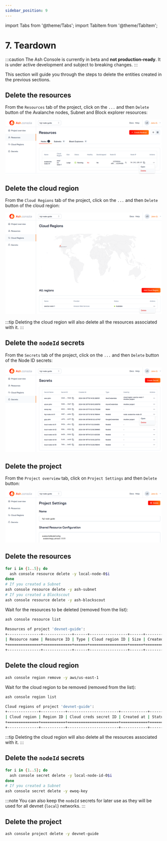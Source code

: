 ```yaml
---
sidebar_position: 9
---
```


import Tabs from '@theme/Tabs';
import TabItem from '@theme/TabItem';

# 7. Teardown

:::caution
The Ash Console is currently in beta and **not production-ready**. It is under active development and subject to breaking changes.
:::

This section will guide you through the steps to delete the entities created in the previous sections.

<Tabs>

<TabItem value="console" label="Using the Ash Console" default>

## Delete the resources

From the `Resources` tab of the project, click on the `...` and then `Delete` button of the Avalanche nodes, Subnet and Block explorer resources:

![Ash Console node delete](/img/ash-console-resource-delete.png)

## Delete the cloud region

From the `Cloud Regions` tab of the project, click on the `...` and then `Delete` button of the cloud region:

![Ash Console cloud region delete](/img/ash-console-cloud-region-delete.png)

:::tip
Deleting the cloud region will also delete all the resources associated with it.
:::

## Delete the `nodeId` secrets

From the `Secrets` tab of the project, click on the `...` and then `Delete` button of the Node ID secrets:

![Ash Console secret delete](/img/ash-console-secret-delete.png)

## Delete the project

From the `Project overview` tab, click on `Project Settings` and then `Delete` button:

![Ash Console project delete](/img/ash-console-project-delete.png)

</TabItem>

<TabItem value="cli" label="Using the Ash CLI">

## Delete the resources

```bash title="Command"
for i in {1..5}; do
  ash console resource delete -y local-node-0$i
done
# If you created a Subnet
ash console resource delete -y ash-subnet
# If you created a Blockscout
ash console resource delete -y ash-blockscout
```

Wait for the resources to be deleted (removed from the list):

```bash title="Command"
ash console resource list
```

```bash title="Output"
Resources of project 'devnet-guide':
+---------------+-------------+------+-----------------+------+------------+--------+-------------------+
| Resource name | Resource ID | Type | Cloud region ID | Size | Created at | Status | Resource specific |
+===============+=============+======+=================+======+============+========+===================+
+---------------+-------------+------+-----------------+------+------------+--------+-------------------+
```

## Delete the cloud region

```bash title="Command"
ash console region remove -y aws/us-east-1
```

Wait for the cloud region to be removed (removed from the list):

```bash title="Command"
ash console region list
```

```bash title="Output"
Cloud regions of project 'devnet-guide':
+--------------+-----------+-----------------------+------------+--------+
| Cloud region | Region ID | Cloud creds secret ID | Created at | Status |
+==============+===========+=======================+============+========+
+--------------+-----------+-----------------------+------------+--------+
```

:::tip
Deleting the cloud region will also delete all the resources associated with it.
:::

## Delete the `nodeId` secrets

```bash title="Command"
for i in {1..5}; do
  ash console secret delete -y local-node-id-0$i
done
# If you created a Subnet
ash console secret delete -y ewoq-key
```

:::note
You can also keep the `nodeId` secrets for later use as they will be used for all devnet (`local`) networks.
:::

## Delete the project

```bash title="Command"
ash console project delete -y devnet-guide
```

</TabItem>
</Tabs>
